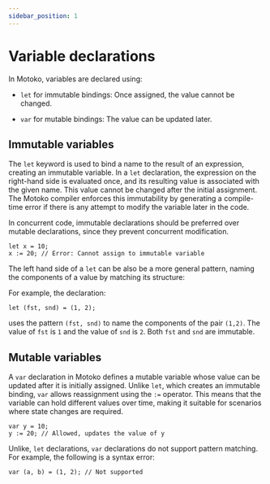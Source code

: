 ```yaml
---
sidebar_position: 1
---
```


# Variable declarations

In Motoko, variables are declared using:

- `let` for immutable bindings: Once assigned, the value cannot be changed.

- `var` for mutable bindings: The value can be updated later.

## Immutable variables

The `let` keyword is used to bind a name to the result of an expression, creating an immutable variable. In a `let` declaration, the expression on the right-hand side is evaluated once, and its resulting value is associated with the given name. This value cannot be changed after the initial assignment. The Motoko compiler enforces this immutability by generating a compile-time error if there is any attempt to modify the variable later in the code. 

In concurrent code, immutable declarations should be preferred over mutable declarations, since they prevent concurrent modification.

```motoko no-repl
let x = 10;
x := 20; // Error: Cannot assign to immutable variable
```

The left hand side of a `let` can be also be a more general pattern, naming the components of a value by matching its structure:

For example, the declaration:

``` motoko
let (fst, snd) = (1, 2); 
```

uses the pattern `(fst, snd)` to name the components of the pair `(1,2)`. The value of `fst` is `1` and the value of `snd` is `2`. Both `fst` and `snd` are immutable.

## Mutable variables

A `var` declaration in Motoko defines a mutable variable whose value can be updated after it is initially assigned. 
Unlike `let`, which creates an immutable binding, `var` allows reassignment using the `:=` operator. This means that the variable can hold different values over time, making it suitable for scenarios where state changes are required.

```motoko no-repl
var y = 10;
y := 20; // Allowed, updates the value of y
```

Unlike, `let` declarations, `var` declarations do not support pattern matching. 
For example, the following is a syntax error:

```motoko no-repl
var (a, b) = (1, 2); // Not supported
```
